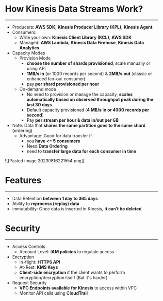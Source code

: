 # How Kinesis Data Streams Work?
---

* Producers: **AWS SDK**, **Kinesis Producer Library (KPL)**, **Kinesis Agent**
* Consumers:
	* Write your own: **Kinesis Client Library (KCL)**, **AWS SDK**
	* Managed: **AWS Lambda**, **Kinesis Data Firehose**, **Kinesis Data Analytics**
* Capacity Modes
	* Provision Mode
		* **choose the number of shards provisioned**, scale manually or using API
		*  **1MB/s in** (or 1000 records per second) & **2MB/s out** (classic or enhanced fan-out consumer)
		* pay **per shard provisioned per hour**
	* On-demand mode
		* No need to provision or manage the capacity, **scales automatically based on observed throughput peak during the last 30 days**
		* Default capacity provisioned (**4 MB/s in or 4000 records per second**)
		* Pay **per stream per hour & data in/out per GB**
* Note: Data that **shares the same partition goes to the same shard** (ordering)
	* Advantage: Good for data transfer if
		* you **have <= 5 consumers** 
		* Need **Data Ordering**
		* need to **transfer large data for each consumer in time**

![[Pasted image 20230816221554.png]]

# Features
---

* Data Retention **between 1 day to 365 days**
* Ability to **reprocess (replay) data**
* Immutability: Once data is inserted in Kinesis, **it can’t be deleted**

# Security
---

* Access Controls
	* Account Level: **IAM policies** to regulate access 
* Encryption
	* In-flight: **HTTPS API**
	* At-Rest: **KMS Keys**
	* **Client-side encryption** if the client wants to perform encryption/decryption itself (But it's harder)
* Request Security
	* **VPC Endpoints available for Kinesis** to access within VPC
	* Monitor API calls using **CloudTrail**
